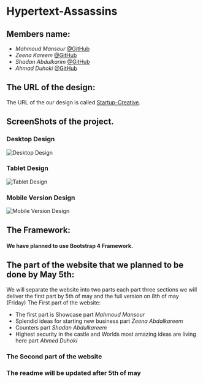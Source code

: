 # Hypertext-Assassins
## Members name:
- *Mahmoud Mansour* [@GitHub](https://github.com/mahmodlte/)
- *Zeena Kareem* [@GitHub](https://github.com/ZeenaKareemAlhello)
- *Shadan Abdulkarim* [@GitHub](https://github.com/shadan72/)
- *Ahmad Duhoki* [@GitHub](https://github.com/AhmadDuhoki)
## The URL of the design:
The URL of the our design is called [Startup-Creative](https://jevelin.shufflehound.com/startup-creative/).
## ScreenShots of the project.
### Desktop Design
![Desktop Design](/Mockups/Desktop.jpg)
### Tablet Design
![Tablet Design](/Mockups/Tablet.jpg)
### Mobile Version Design
![Mobile Version Design](/Mockups/Mobile.png)
## The Framework:
#### We have planned to use **Bootstrap 4** Framework.
## The part of the website that we planned to be done by May 5th:
 We will separate the website into two parts each part three sections we will deliver the first part by 5th of may and the full version on 8th of may (Friday) The First part of the website:
- The first part is Showcase part *Mahmoud Mansour*
- Splendid ideas for starting new business part *Zeena Abdalkareem*
- Counters part *Shadan Abdulkareem*
- Highest security in the castle and Worlds most amazing ideas are living here part *Ahmed Duhoki*
### The Second part of the website
### The readme will be updated after 5th of may